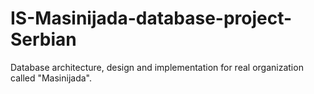 # IS-Masinijada-database-project-Serbian
Database architecture, design and implementation for real organization called "Masinijada".
